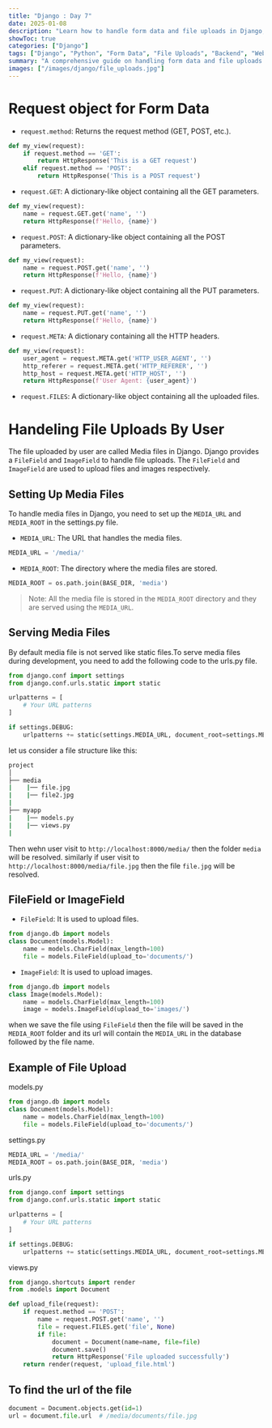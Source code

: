 ```yaml
---
title: "Django : Day 7"
date: 2025-01-08
description: "Learn how to handle form data and file uploads in Django, including setting up media files, serving media files, and using FileField and ImageField."
showToc: true
categories: ["Django"]
tags: ["Django", "Python", "Form Data", "File Uploads", "Backend", "Web Development"]
summary: "A comprehensive guide on handling form data and file uploads in Django, covering request methods, media file setup, and file field usage."
images: ["/images/django/file_uploads.jpg"]
---
```


# Request object for Form Data

- `request.method`: Returns the request method (GET, POST, etc.).
```python
def my_view(request):
    if request.method == 'GET':
        return HttpResponse('This is a GET request')
    elif request.method == 'POST':
        return HttpResponse('This is a POST request')
```

- `request.GET`: A dictionary-like object containing all the GET parameters.
```python
def my_view(request):
    name = request.GET.get('name', '')
    return HttpResponse(f'Hello, {name}')
```

- `request.POST`: A dictionary-like object containing all the POST parameters.
```python
def my_view(request):
    name = request.POST.get('name', '')
    return HttpResponse(f'Hello, {name}')
```

- `request.PUT`: A dictionary-like object containing all the PUT parameters.
```python
def my_view(request):
    name = request.PUT.get('name', '')
    return HttpResponse(f'Hello, {name}')
```

- `request.META`: A dictionary containing all the HTTP headers.
```python
def my_view(request):
    user_agent = request.META.get('HTTP_USER_AGENT', '')
    http_referer = request.META.get('HTTP_REFERER', '')
    http_host = request.META.get('HTTP_HOST', '')
    return HttpResponse(f'User Agent: {user_agent}')
```

- `request.FILES`: A dictionary-like object containing all the uploaded files.



# Handeling File Uploads By User
The file uploaded by user are called Media files in Django. Django provides a `FileField` and `ImageField` to handle file uploads. The `FileField` and `ImageField` are used to upload files and images respectively.

## Setting Up Media Files
To handle media files in Django, you need to set up the `MEDIA_URL` and `MEDIA_ROOT` in the settings.py file.
- `MEDIA_URL`: The URL that handles the media files.
```python
MEDIA_URL = '/media/'
```
- `MEDIA_ROOT`: The directory where the media files are stored.
```python
MEDIA_ROOT = os.path.join(BASE_DIR, 'media')
```

> Note: All the media file is stored in the `MEDIA_ROOT` directory and they are served using the `MEDIA_URL`.

## Serving Media Files
By default media file is not served like static files.To serve media files during development, you need to add the following code to the urls.py file.
```python
from django.conf import settings
from django.conf.urls.static import static

urlpatterns = [
    # Your URL patterns
]

if settings.DEBUG:
    urlpatterns += static(settings.MEDIA_URL, document_root=settings.MEDIA_ROOT)
```
let us consider a file structure like this:
```bash
project
│
├── media
|    |── file.jpg
|    |── file2.jpg
|
├── myapp
|    |── models.py
|    |── views.py
|
```
Then wehn user visit to `http://localhost:8000/media/` then the folder `media` will be resolved.
similarly if user visit to `http://localhost:8000/media/file.jpg` then the file `file.jpg` will be resolved.


## FileField or ImageField
- `FileField`: It is used to upload files.
```python
from django.db import models
class Document(models.Model):
    name = models.CharField(max_length=100)
    file = models.FileField(upload_to='documents/')
```

- `ImageField`: It is used to upload images.
```python
from django.db import models
class Image(models.Model):
    name = models.CharField(max_length=100)
    image = models.ImageField(upload_to='images/')
```

 when we save the file using `FileField` then the file will be saved in the `MEDIA_ROOT` folder and its url will contain the `MEDIA_URL` in the database followed by the file name.


 ## Example of File Upload
models.py
```python
from django.db import models
class Document(models.Model):
    name = models.CharField(max_length=100)
    file = models.FileField(upload_to='documents/')
```

settings.py
```python
MEDIA_URL = '/media/'
MEDIA_ROOT = os.path.join(BASE_DIR, 'media')
```

urls.py
```python
from django.conf import settings
from django.conf.urls.static import static

urlpatterns = [
    # Your URL patterns
]

if settings.DEBUG:
    urlpatterns += static(settings.MEDIA_URL, document_root=settings.MEDIA_ROOT)
```


views.py
```python
from django.shortcuts import render
from .models import Document

def upload_file(request):
    if request.method == 'POST':
        name = request.POST.get('name', '')
        file = request.FILES.get('file', None)
        if file:
            document = Document(name=name, file=file)
            document.save()
            return HttpResponse('File uploaded successfully')
    return render(request, 'upload_file.html')
```


## To find the url of the file
```python
document = Document.objects.get(id=1)
url = document.file.url  # /media/documents/file.jpg
```



